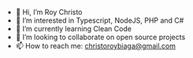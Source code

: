 - 👋 Hi, I’m Roy Christo
- 👀 I’m interested in Typescript, NodeJS, PHP and C#
- 🌱 I’m currently learning Clean Code
- 💞️ I’m looking to collaborate on open source projects
- 📫 How to reach me: christoroybiaga@gmail.com

<!---
roy98/roy98 is a ✨ special ✨ repository because its `README.md` (this file) appears on your GitHub profile.
You can click the Preview link to take a look at your changes.
--->
